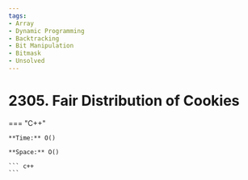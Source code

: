 ```yaml
---
tags:
- Array
- Dynamic Programming
- Backtracking
- Bit Manipulation
- Bitmask
- Unsolved
---
```



# 2305. Fair Distribution of Cookies

=== "C++"

    **Time:** O()

    **Space:** O()

    ``` c++
    ```